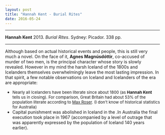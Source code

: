 ```yaml
---
layout: post
title: "Hannah Kent - Burial Rites"
date: 2016-05-24
---
```



***
<b>Hannah Kent</b> 2013. _Burial Rites_.  Sydney: Picador. 338 pp.

***

Although based on actual historical events and people, this is still very much a novel.  On the face of it, **Agnes Magnúsdóttir**, co-accused of murder of two men, is the principal character whose story is slowly revealed.  However in my mind the harsh Iceland of the 1800s and Icelanders themselves overwhelmingly leave the most lasting impression.   In that spirit, a few notable observations on Iceland and Icelanders of the era are appropriate:

+ <font size="2">Nearly all Icelanders have been literate since about 1800 (as **Hannah Kent** tells us in closing). For comparison, Great Britain had about 53% of the population literate according to <A href="https://ourworldindata.org/literacy/">Max Roser</A>. (I don't know of historical statistics for Australia)</font>
+ Capital punishment was abolished in Iceland in the   .In Australia the final execution took place in 1967 (accompanied by a level of outrage that was apparently expressed by the population of Iceland 140 years earlier).







